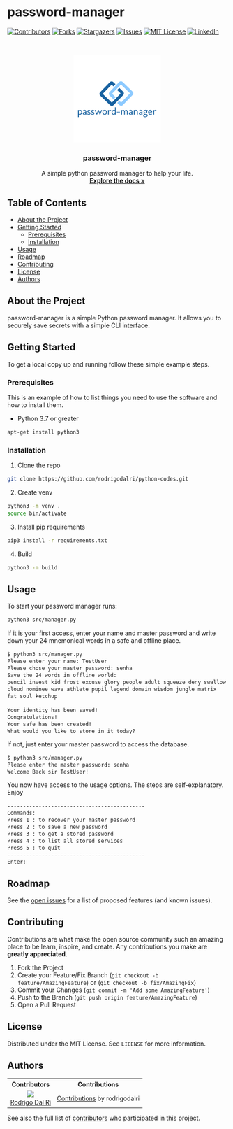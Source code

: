 # password-manager

[![Contributors][contributors-shield]][contributors-url]
[![Forks][forks-shield]][forks-url]
[![Stargazers][stars-shield]][stars-url]
[![Issues][issues-shield]][issues-url]
[![MIT License][license-shield]][license-url]
[![LinkedIn][linkedin-shield]][linkedin-url]

<br />
<p align="center">
  <a href="https://github.com/rodrigodalri/password-manager">
    <img src="assets/logo.png" alt="Logo" width="200" height="200">
  </a>

  <h3 align="center">password-manager</h3>

  <p align="center">
    A simple python password manager to help your life.
    <br />
    <a href="https://github.com/rodrigodalri/password-manager"><strong>Explore the docs »</strong></a>
  </p>
</p>

## Table of Contents

* [About the Project](#about-the-project)
* [Getting Started](#getting-started)
  * [Prerequisites](#prerequisites)
  * [Installation](#installation)
* [Usage](#usage)
* [Roadmap](#roadmap)
* [Contributing](#contributing)
* [License](#license)
* [Authors](#Authors)

## About the Project
password-manager is a simple Python password manager. It allows you to securely save secrets with a simple CLI interface.

## Getting Started
To get a local copy up and running follow these simple example steps.

### Prerequisites
This is an example of how to list things you need to use the software and how to install them.
* Python 3.7 or greater
```sh
apt-get install python3
```

### Installation
1. Clone the repo
```sh
git clone https://github.com/rodrigodalri/python-codes.git
```
2. Create venv
```sh
python3 -m venv .
source bin/activate
```
3. Install pip requirements
```sh
pip3 install -r requirements.txt
```
4. Build
```sh
python3 -m build
```
## Usage
To start your password manager runs:
```sh
python3 src/manager.py
```
If it is your first access, enter your name and master password and write down your 24 mnemonical words in a safe and offline place. 
```
$ python3 src/manager.py 
Please enter your name: TestUser
Please chose your master password: senha
Save the 24 words in offline world:
pencil invest kid frost excuse glory people adult squeeze deny swallow cloud nominee wave athlete pupil legend domain wisdom jungle matrix fat soul ketchup

Your identity has been saved!
Congratulations!
Your safe has been created!
What would you like to store in it today?
```
If not, just enter your master password to access the database.
```
$ python3 src/manager.py 
Please enter the master password: senha
Welcome Back sir TestUser!
```
You now have access to the usage options. The steps are self-explanatory.
Enjoy
```
--------------------------------------------
Commands:
Press 1 : to recover your master password
Press 2 : to save a new password
Press 3 : to get a stored password
Press 4 : to list all stored services
Press 5 : to quit
--------------------------------------------
Enter: 
```

## Roadmap
See the [open issues](https://github.com/rodrigodalri/password-manager/issues) for a list of proposed features (and known issues).

## Contributing
Contributions are what make the open source community such an amazing place to be learn, inspire, and create. Any contributions you make are **greatly appreciated**.

1. Fork the Project
2. Create your Feature/Fix Branch (`git checkout -b feature/AmazingFeature`) or (`git checkout -b fix/AmazingFix`)
3. Commit your Changes (`git commit -m 'Add some AmazingFeature'`)
4. Push to the Branch (`git push origin feature/AmazingFeature`)
5. Open a Pull Request

## License
Distributed under the MIT License. See `LICENSE` for more information.

## Authors
<table style="text-align: center;">
  <tr>
    <th>Contributors</th>
    <th>Contributions</th>
  </tr>
  <tr>
    <td>
      <img src="https://avatars.githubusercontent.com/rodrigodalri?s=75">
      <br>
      <a href="https://github.com/rodrigodalri">Rodrigo Dal Ri</a>
    </td>
    <td>
      <a href="https://github.com/rodrigodalri/password-manager/commits?author=rodrigodalri">Contributions</a> by rodrigodalri
    </td>
  </tr>
</table>

See also the full list of [contributors](https://github.com/rodrigodalri/password-manager/contributors) who participated in this project.


[contributors-shield]: https://img.shields.io/github/contributors/rodrigodalri/password-manager
[contributors-url]: https://github.com/rodrigodalri/password-manager/graphs/contributors

[forks-shield]: https://img.shields.io/github/forks/rodrigodalri/password-manager
[forks-url]: https://github.com/rodrigodalri/password-manager/network/members

[stars-shield]: https://img.shields.io/github/stars/rodrigodalri/password-manager
[stars-url]: https://github.com/rodrigodalri/password-manager/stargazers

[issues-shield]: https://img.shields.io/github/issues/rodrigodalri/password-manager
[issues-url]: https://github.com/rodrigodalri/password-manager/issues

[license-shield]: https://img.shields.io/github/license/rodrigodalri/password-manager
[license-url]: https://github.com/rodrigodalri/password-manager/blob/master/LICENSE

[linkedin-shield]: https://img.shields.io/badge/-LinkedIn-black.svg?style=flat-square&logo=linkedin&colorB=555
[linkedin-url]: https://linkedin.com/in/rodrigodalri
[product-screenshot]: images/screenshot.png
